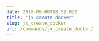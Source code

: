 ```yaml
---
date: 2018-09-06T18:52:02Z
title: "jx create docker"
slug: jx_create_docker
url: /commands/jx_create_docker/
---
```

